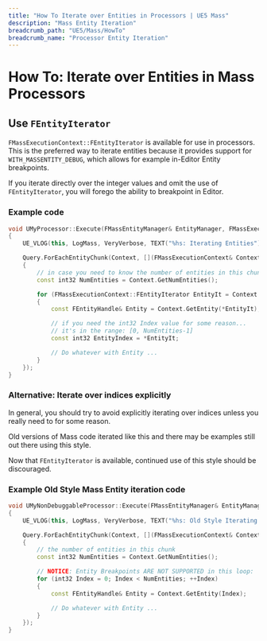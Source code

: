 ```yaml
---
title: "How To Iterate over Entities in Processors | UE5 Mass"
description: "Mass Entity Iteration"
breadcrumb_path: "UE5/Mass/HowTo"
breadcrumb_name: "Processor Entity Iteration"
---
```


# How To: Iterate over Entities in Mass Processors

## Use `FEntityIterator`

`FMassExecutionContext::FEntityIterator` is available for use in processors.
This is the preferred way to iterate entities because it provides support for
`WITH_MASSENTITY_DEBUG`, which allows for example in-Editor Entity breakpoints.

If you iterate directly over the integer values and omit the use of `FEntityIterator`,
you will forego the ability to breakpoint in Editor.

### Example code

```cpp
void UMyProcessor::Execute(FMassEntityManager& EntityManager, FMassExecutionContext& Context)
{
    UE_VLOG(this, LogMass, VeryVerbose, TEXT("%hs: Iterating Entities"), __FUNCTION__);

    Query.ForEachEntityChunk(Context, [](FMassExecutionContext& Context)
    {
        // in case you need to know the number of entities in this chunk
        const int32 NumEntities = Context.GetNumEntities();

        for (FMassExecutionContext::FEntityIterator EntityIt = Context.CreateEntityIterator(); EntityIt; ++EntityIt)
        {
            const FEntityHandle& Entity = Context.GetEntity(*EntityIt);

            // if you need the int32 Index value for some reason...
            // it's in the range: [0, NumEntities-1]
            const int32 EntityIndex = *EntityIt;

            // Do whatever with Entity ...
        }
    });
}
```

### Alternative: Iterate over indices explicitly

In general, you should try to avoid explicitly iterating over indices unless
you really need to for some reason.

Old versions of Mass code iterated like this and there may be examples still
out there using this style.

Now that `FEntityIterator` is available, continued use of this style should be discouraged.

### Example Old Style Mass Entity iteration code

```cpp
void UMyNonDebuggableProcessor::Execute(FMassEntityManager& EntityManager, FMassExecutionContext& Context)
{
    UE_VLOG(this, LogMass, VeryVerbose, TEXT("%hs: Old Style Iterating Entities"), __FUNCTION__);

    Query.ForEachEntityChunk(Context, [](FMassExecutionContext& Context)
    {
        // the number of entities in this chunk
        const int32 NumEntities = Context.GetNumEntities();

        // NOTICE: Entity Breakpoints ARE NOT SUPPORTED in this loop:
        for (int32 Index = 0; Index < NumEntities; ++Index)
        {
            const FEntityHandle& Entity = Context.GetEntity(Index);

            // Do whatever with Entity ...
        }
    });
}
```
